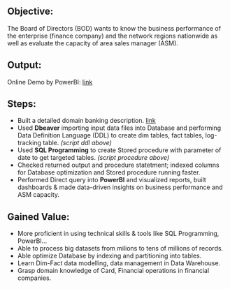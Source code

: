 ## **Objective**: 
The Board of Directors (BOD) wants to know the business performance of the enterprise (finance company) and the network regions nationwide as well as evaluate the capacity of area sales manager (ASM).

## **Output**: 
Online Demo by PowerBI: [link](https://app.powerbi.com/view?r=eyJrIjoiMDljNmJkMzEtZjk4NS00ZDljLThjM2EtNTEyNWEzOTllMzI2IiwidCI6IjZhYzJhZDA2LTY5MmMtNDY2My1iN2FmLWE5ZmYyYTg2NmQwYyIsImMiOjEwfQ%3D%3D)

## **Steps**:
-	Built a detailed domain banking description. [link](https://1drv.ms/x/c/7bf0fb35dcf828c6/EfKnKg8WNytOhlrzT7ybsfkBmjY3tAB3SZaDXGOyI9YdfQ?e=q7BNNk)
-	Used **Dbeaver** importing input data files into Database and performing Data Definition Language (DDL) to create dim tables, fact tables, log-tracking table. *(script ddl above)*
-	Used **SQL Programming** to create Stored procedure with parameter of date to get targeted tables. *(script procedure above)*
-	Checked returned output and procedure statetment;  indexed columns for Database optimization and Stored procedure running faster.
-	Performed Direct query into **PowerBI** and visualized reports, built dashboards & made data-driven insights on business performance and ASM capacity.

## **Gained Value**:
-	More proficient in using technical skills & tools like SQL Programming, PowerBI…
-	Able to process big datasets from milions to tens of millions of records.
-	Able optimize Database by indexing and partitioning into tables.
-	Learn Dim-Fact data modelling, data management in Data Warehouse.
-	Grasp domain knowledge of Card, Financial operations in financial companies.
